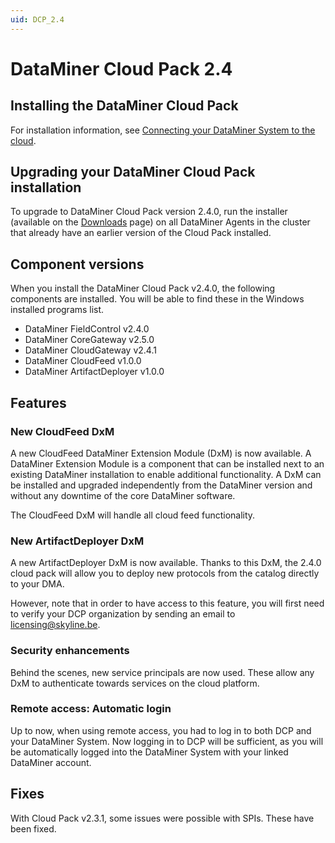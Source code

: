 ```yaml
---
uid: DCP_2.4
---
```


# DataMiner Cloud Pack 2.4

## Installing the DataMiner Cloud Pack

For installation information, see [Connecting your DataMiner System to the cloud](xref:Connecting_your_DataMiner_System_to_the_cloud).

## Upgrading your DataMiner Cloud Pack installation

To upgrade to DataMiner Cloud Pack version 2.4.0, run the installer (available on the [Downloads](https://community.dataminer.services/downloads/) page) on all DataMiner Agents in the cluster that already have an earlier version of the Cloud Pack installed.

## Component versions

When you install the DataMiner Cloud Pack v2.4.0, the following components are installed. You will be able to find these in the Windows installed programs list.

- DataMiner FieldControl v2.4.0
- DataMiner CoreGateway v2.5.0
- DataMiner CloudGateway v2.4.1
- DataMiner CloudFeed v1.0.0
- DataMiner ArtifactDeployer v1.0.0

## Features

### New CloudFeed DxM

A new CloudFeed DataMiner Extension Module (DxM) is now available. A DataMiner Extension Module is a component that can be installed next to an existing DataMiner installation to enable additional functionality. A DxM can be installed and upgraded independently from the DataMiner version and without any downtime of the core DataMiner software.

The CloudFeed DxM will handle all cloud feed functionality.

### New ArtifactDeployer DxM

A new ArtifactDeployer DxM is now available. Thanks to this DxM, the 2.4.0 cloud pack will allow you to deploy new protocols from the catalog directly to your DMA.

However, note that in order to have access to this feature, you will first need to verify your DCP organization by sending an email to <licensing@skyline.be>.

### Security enhancements

Behind the scenes, new service principals are now used. These allow any DxM to authenticate towards services on the cloud platform.

### Remote access: Automatic login

Up to now, when using remote access, you had to log in to both DCP and your DataMiner System. Now logging in to DCP will be sufficient, as you will be automatically logged into the DataMiner System with your linked DataMiner account.

## Fixes

With Cloud Pack v2.3.1, some issues were possible with SPIs. These have been fixed.
